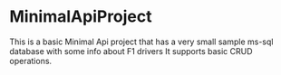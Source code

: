 # MinimalApiProject

This is a basic Minimal Api project that has a very small sample ms-sql database with some info about F1 drivers
It supports basic CRUD operations.

